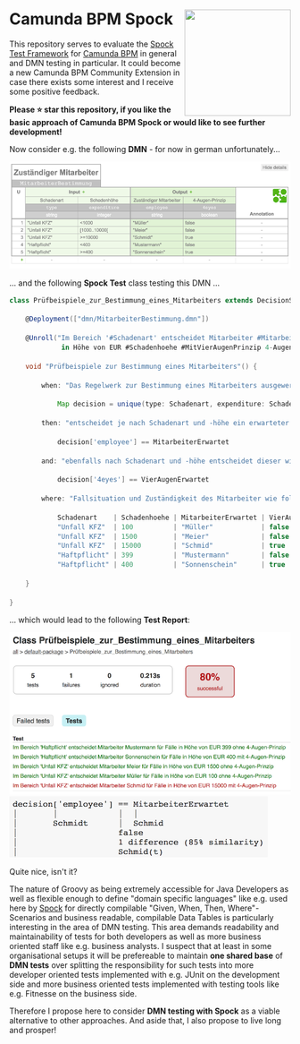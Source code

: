# <img src="https://hsto.org/storage2/9a8/94f/3cc/9a894f3cc2204d959c37766c57cbd806.png" align="right" width="190" height="190"></img>Camunda BPM Spock

This repository serves to evaluate the [Spock Test Framework](https://github.com/spockframework/spock) for 
[Camunda BPM](https://github.com/camunda/camunda-bpm-platform) in general and DMN testing in particular. 
It could become a new Camunda BPM Community Extension in case there exists some interest and I receive some positive feedback.

**Please :star: star this repository, if you like the basic approach of Camunda BPM Spock or would like to see further development!**

Now consider e.g. the following **DMN** - for now in german unfortunately... 

![DMN definition](/src/test/resources/dmn/MitarbeiterBestimmung.png)

... and the following **Spock Test** class testing this DMN ...

```groovy
class Prüfbeispiele_zur_Bestimmung_eines_Mitarbeiters extends DecisionSpec {                             
                                                                                                         
    @Deployment(["dmn/MitarbeiterBestimmung.dmn"])                                                       
                                                                                                         
    @Unroll("Im Bereich '#Schadenart' entscheidet Mitarbeiter #MitarbeiterErwartet für Fälle            
             in Höhe von EUR #Schadenhoehe #MitVierAugenPrinzip 4-Augen-Prinzip")                        
                                                                                                         
    void "Prüfbeispiele zur Bestimmung eines Mitarbeiters"() {                                           
                                                                                                         
        when: "Das Regelwerk zur Bestimmung eines Mitarbeiters ausgewertet wird ..."                     
                                                                                                         
            Map decision = unique(type: Schadenart, expenditure: Schadenhoehe)                           
                                                                                                         
        then: "entscheidet je nach Schadenart und -höhe ein erwarteter Mitarbeiter ..."                  
                                                                                                         
            decision['employee'] == MitarbeiterErwartet                                                  
                                                                                                         
        and: "ebenfalls nach Schadenart und -höhe entscheidet dieser wie erwartet allein oder auch nicht"
                                                                                                         
            decision['4eyes'] == VierAugenErwartet                                                       
                                                                                                         
        where: "Fallsituation und Zuständigkeit des Mitarbeiter wie folgt"                               
                                                                                                         
            Schadenart    | Schadenhoehe | MitarbeiterErwartet | VierAugenErwartet                       
            "Unfall KFZ"  | 100          | "Müller"            | false                                   
            "Unfall KFZ"  | 1500         | "Meier"             | false                                   
            "Unfall KFZ"  | 15000        | "Schmid"            | true                                    
            "Haftpflicht" | 399          | "Mustermann"        | false                                   
            "Haftpflicht" | 400          | "Sonnenschein"      | true                                    
                                                                                                         
    }                                                                                                    
                                                                                                         
}                                                                                                        
```

... which would lead to the following **Test Report**:

![DMN Report](/src/test/resources/dmn/report.png)
![DMN error detail](/src/test/resources/dmn/detail.png)

Quite nice, isn't it?

The nature of Groovy as being extremely accessible for Java Developers as well as flexible enough to define "domain 
specific languages" like e.g. used here by [Spock](https://github.com/spockframework/spock) for directly compilable 
"Given, When, Then, Where"-Scenarios and business readable, compilable Data Tables is particularly 
interesting in the area of DMN testing. This area demands readability and maintainability of tests for both developers as 
well as more business oriented staff like e.g. business analysts. I suspect that at least in some organisational setups it 
will be prefereable to maintain **one shared base** of **DMN tests** over splitting the responsibility for such tests into 
more developer oriented tests implemented with e.g. JUnit on the development side and more business oriented tests 
implemented with testing tools like e.g. Fitnesse on the business side.

Therefore I propose here to consider **DMN testing with Spock** as a viable alternative to other approaches. And aside that, I also propose to live long and prosper!
